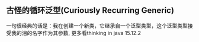 ## 古怪的循环泛型(Curiously Recurring Generic)

一句很经典的话是：我在创建一个新类，它继承自一个泛型类型，这个泛型类型接受我的泪的名字作为其参数,
更多看thinking in java 15.12.2